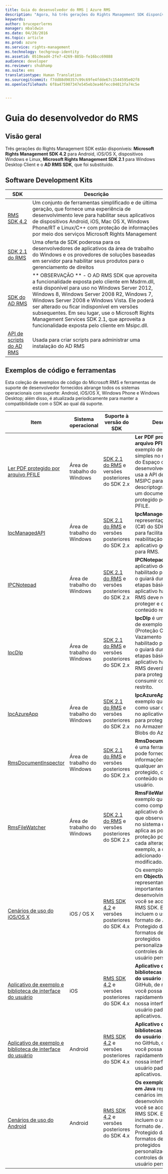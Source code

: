 ```yaml
---
title: Guia do desenvolvedor do RMS | Azure RMS
description: "Agora, há três gerações do Rights Management SDK disponíveis."
keywords: 
author: bruceperlerms
manager: mbaldwin
ms.date: 04/28/2016
ms.topic: article
ms.prod: azure
ms.service: rights-management
ms.technology: techgroup-identity
ms.assetid: 0510ead4-2fe7-4269-885b-fe16bcc69888
audience: developer
ms.reviewer: shubhamp
ms.suite: ems
translationtype: Human Translation
ms.sourcegitcommit: f7dd88d90357c99c69fe4fdde67c1544595e02f8
ms.openlocfilehash: 6f8a475907347e545eb3ea46fecc04013fa74c5e


---
```


# Guia do desenvolvedor do RMS

## Visão geral ##
Três gerações do Rights Management SDK estão disponíveis: **Microsoft Rights Management SDK 4.2** para Android, iOS/OS X, dispositivos Windows e Linux, **Microsoft Rights Management SDK 2.1** para Windows Desktop Client e o **AD RMS SDK**, que foi substituído.

## Software Development Kits ##
| SDK | Descrição |
|------|---------|
| [RMS SDK 4.2](active-directory-rights-management-services-multi-platform-thin-client-sdk-portal.md) | Um conjunto de ferramentas simplificado e de última geração, que fornece uma experiência de desenvolvimento leve para habilitar seus aplicativos de dispositivos Android, iOS, Mac OS X, Windows Phone/RT e Linux/C++ com proteção de informações por meio dos serviços Microsoft Rights Management |
| [SDK 2.1 do RMS](microsoft-information-protection-and-control-client-portal.md) | Uma oferta de SDK poderosa para os desenvolvedores de aplicativos da área de trabalho do Windows e os provedores de soluções baseadas em servidor para habilitar seus produtos para o gerenciamento de direitos|
|[SDK do AD RMS]()|** OBSERVAÇÃO ** - O AD RMS SDK que aproveita a funcionalidade exposta pelo cliente em Msdrm.dll, está disponível para uso no Windows Server 2012, Windows 8, Windows Server 2008 R2, Windows 7, Windows Server 2008 e Windows Vista. Ele poderá ser alterado ou ficar indisponível em versões subsequentes. Em seu lugar, use o Microsoft Rights Management Services SDK 2.1, que aproveita a funcionalidade exposta pelo cliente em Msipc.dll.|
|[API de scripts do AD RMS]()| Usada para criar scripts para administrar uma instalação do AD RMS|

## Exemplos de código e ferramentas ##
Esta coleção de exemplos de código do Microsoft RMS e ferramentas de suporte de desenvolvedor fornecidos abrange todos os sistemas operacionais com suporte: Android, iOS/OS X, Windows Phone e Windows Desktop; além disso, é atualizada periodicamente para manter a compatibilidade com o SDK ao qual dá suporte.

| Item | Sistema operacional | Suporte à versão do SDK | Descrição |
|------|------------------|------------------------|-------------|
| [Ler PDF protegido por arquivo PFILE](https://blogs.msdn.microsoft.com/rms/2015/11/09/reading-a-pfile-protected-pdf/) | Área de trabalho do Windows| [SDK 2.1 do RMS](microsoft-information-protection-and-control-client-portal.md) e versões posteriores do SDK 2.x | **Ler PDF protegido por arquivo PFILE** é um exemplo de código simples no nosso blog do Espaço do desenvolvedor RMS, que usa a API de arquivo MSIPC para descriptografar e abrir um documento PDF protegido por arquivo PFILE.|
| [IpcManagedAPI](https://github.com/Azure-Samples/active-directory-dotnet-rms) | Área de trabalho do Windows | [SDK 2.1 do RMS](microsoft-information-protection-and-control-client-portal.md) e versões posteriores do SDK 2.x | **IpcManagedAPI** é uma representação do .NET (C#) do SDK 2.1 do RMS para facilitar a reabilitação do seu aplicativo gerenciado para RMS.|
| [IPCNotepad](https://code.msdn.microsoft.com/ipcnotepad-sample-f67dae80) | Área de trabalho do Windows | [SDK 2.1 do RMS](microsoft-information-protection-and-control-client-portal.md) e versões posteriores do SDK 2.x| **IPCNotepad** é um aplicativo de exemplo habilitado para RMS que o guiará durante as etapas básicas que cada aplicativo habilitado para RMS deve realizar para proteger e consumir conteúdo restrito.|
| [IpcDlp](https://github.com/Azure-Samples/active-directory-dotnet-rms)|Área de trabalho do Windows|[SDK 2.1 do RMS](microsoft-information-protection-and-control-client-portal.md) e versões posteriores do SDK 2.x|**IpcDlp** é um aplicativo de exemplo de DPL (Proteção Contra Vazamento de Dados) habilitado para RMS que o guiará durante as etapas básicas que cada aplicativo habilitado para RMS deverá realizar para proteger e consumir conteúdo restrito.|
| [IpcAzureApp](https://github.com/Azure-Samples/active-directory-dotnet-rms) | Área de trabalho do Windows|[SDK 2.1 do RMS](microsoft-information-protection-and-control-client-portal.md) e versões posteriores do SDK 2.x|**IpcAzureApp** é um exemplo que demonstra como usar o RMS SDK no aplicativo do Azure para proteger os dados no Armazenamento de Blobs do Azure.|
| [RmsDocumentInspector](https://github.com/Azure-Samples/active-directory-dotnet-rms) | Área de trabalho do Windows|[SDK 2.1 do RMS](microsoft-information-protection-and-control-client-portal.md) e versões posteriores do SDK 2.x|**RmsDocumentInspector** é uma ferramenta que pode fornecer informações sobre qualquer arquivo RMS protegido, como ids de conteúdo ou direitos do usuário.|
| [RmsFileWatcher](https://github.com/Azure-Samples/active-directory-dotnet-rms) | Área de trabalho do Windows|[SDK 2.1 do RMS](microsoft-information-protection-and-control-client-portal.md) e versões posteriores do SDK 2.x|**RmsFileWatcher** é um exemplo que demonstra como compilar um aplicativo do Windows que observa diretórios no sistema de arquivos e aplica as políticas de proteção por RMS a cada alteração, por exemplo, a cada arquivo adicionado ou modificado.|
| [Cenários de uso do iOS/OS X](https://msdn.microsoft.com/library/dn758307(v=vs.85).aspx) |iOS / OS X|[RMS SDK 4.2](active-directory-rights-management-services-multi-platform-thin-client-sdk-portal.md) e versões posteriores do SDK 4.x|Os exemplos de código em **Objective C** representam cenários importantes de desenvolvimento para você se acostumar ao RMS SDK. Exemplos incluem o uso do formato de Arquivo Protegido da Microsoft, formatos de arquivo protegidos personalizados e controles de interface do usuário personalizados.|
| [Aplicativo de exemplo e biblioteca de interface do usuário](https://github.com/AzureAD/rms-sdk-ui-for-ios) |iOS|[RMS SDK 4.2](active-directory-rights-management-services-multi-platform-thin-client-sdk-portal.md) e versões posteriores do SDK 4.x|**Aplicativo de exemplo e bibliotecas de interface do usuário para iOS** no GitHub, de modo que você possa começar rapidamente e reutilizar nossa interface do usuário padrão em seus aplicativos.|
| [Aplicativo de exemplo e biblioteca de interface do usuário](https://github.com/AzureAD/rms-sdk-ui-for-android) |Android|[RMS SDK 4.2](active-directory-rights-management-services-multi-platform-thin-client-sdk-portal.md) e versões posteriores do SDK 4.x|**Aplicativo de exemplo e bibliotecas de interface do usuário para Android** no GitHub, de modo que você possa começar rapidamente e reutilizar nossa interface do usuário padrão em seus aplicativos.|
| [Cenários de uso do Android](https://msdn.microsoft.com/en-us/library/dn758246(v=vs.85).aspx) |Android|[RMS SDK 4.2](active-directory-rights-management-services-multi-platform-thin-client-sdk-portal.md) e versões posteriores do SDK 4.x|**Os exemplos de código em Java** representam cenários importantes de desenvolvimento para você se acostumar ao RMS SDK. Exemplos incluem o uso do formato de Arquivo Protegido da Microsoft, formatos de arquivo protegidos personalizados e controles de interface do usuário personalizados.|



<!--HONumber=Jul16_HO3-->



